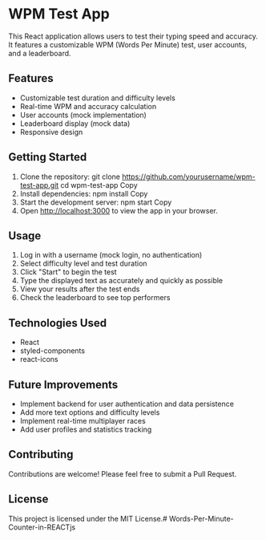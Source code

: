 # WPM Test App

This React application allows users to test their typing speed and accuracy. It features a customizable WPM (Words Per Minute) test, user accounts, and a leaderboard.

## Features

- Customizable test duration and difficulty levels
- Real-time WPM and accuracy calculation
- User accounts (mock implementation)
- Leaderboard display (mock data)
- Responsive design

## Getting Started

1. Clone the repository:
git clone https://github.com/yourusername/wpm-test-app.git
cd wpm-test-app
Copy
2. Install dependencies:
npm install
Copy
3. Start the development server:
npm start
Copy
4. Open [http://localhost:3000](http://localhost:3000) to view the app in your browser.

## Usage

1. Log in with a username (mock login, no authentication)
2. Select difficulty level and test duration
3. Click "Start" to begin the test
4. Type the displayed text as accurately and quickly as possible
5. View your results after the test ends
6. Check the leaderboard to see top performers

## Technologies Used

- React
- styled-components
- react-icons

## Future Improvements

- Implement backend for user authentication and data persistence
- Add more text options and difficulty levels
- Implement real-time multiplayer races
- Add user profiles and statistics tracking

## Contributing

Contributions are welcome! Please feel free to submit a Pull Request.

## License

This project is licensed under the MIT License.# Words-Per-Minute-Counter-in-REACTjs
